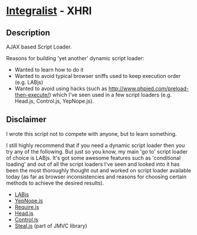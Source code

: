 [Integralist](http://www.integralist.co.uk/) - XHRl
================================

Description
-----------

AJAX based Script Loader.

Reasons for building 'yet another' dynamic script loader:

* Wanted to learn how to do it
* Wanted to avoid typical browser sniffs used to keep execution order (e.g. LABjs)
* Wanted to avoid using hacks (such as http://www.phpied.com/preload-then-execute/) which I've seen used in a few script loaders (e.g. Head.js, Control.js, YepNope.js).

Disclaimer
----------

I wrote this script not to compete with anyone, but to learn something.

I still highly recommend that if you need a dynamic script loader then you try any of the following. But just so you know, my main 'go to' script loader of choice is LABjs. It's got some awesome features such as 'conditional loading' and out of all the script loaders I've seen and looked into it has been the most thoroughly thought out and worked on script loader available today (as far as browser inconsistencies and reasons for choosing certain methods to achieve the desired results).

* [LABjs](https://github.com/getify/LABjs)
* [YepNope.js](https://github.com/SlexAxton/yepnope.js)
* [Require.js](https://github.com/jrburke/requirejs)
* [Head.js](https://github.com/headjs/headjs)
* [Control.js](http://stevesouders.com/controljs/)
* [Steal.js](https://github.com/jupiterjs/steal) (part of JMVC library)